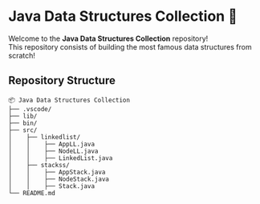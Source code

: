 ﻿# Java Data Structures Collection 🚀

Welcome to the **Java Data Structures Collection** repository!  
This repository consists of building the most famous data structures from scratch!

## Repository Structure
```
📦 Java Data Structures Collection  
├── .vscode/  
├── lib/  
├── bin/
├── src/  
│    ├── linkedlist/  
│    │    ├── AppLL.java  
│    │    ├── NodeLL.java  
│    │    ├── LinkedList.java  
│    ├── stackss/  
│    │    ├── AppStack.java  
│    │    ├── NodeStack.java  
│    │    ├── Stack.java  
└── README.md  
```
